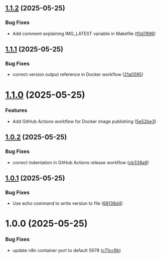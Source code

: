 ## [1.1.2](https://github.com/jakub-k-slys/n8n-operator/compare/1.1.1...1.1.2) (2025-05-25)


### Bug Fixes

* Add comment explaining IMG_LATEST variable in Makefile ([f0d7896](https://github.com/jakub-k-slys/n8n-operator/commit/f0d78966aacf052e8eca7aa27fad8f8e9721e9c9))

## [1.1.1](https://github.com/jakub-k-slys/n8n-operator/compare/1.1.0...1.1.1) (2025-05-25)


### Bug Fixes

* correct version output reference in Docker workflow ([21a0595](https://github.com/jakub-k-slys/n8n-operator/commit/21a0595811bd344fd63b3421d1f95be8a4820917))

# [1.1.0](https://github.com/jakub-k-slys/n8n-operator/compare/1.0.2...1.1.0) (2025-05-25)


### Features

* Add GitHub Actions workflow for Docker image publishing ([5e52be3](https://github.com/jakub-k-slys/n8n-operator/commit/5e52be3c4342f4eb100ba10926ae0a1d53d20720))

## [1.0.2](https://github.com/jakub-k-slys/n8n-operator/compare/1.0.1...1.0.2) (2025-05-25)


### Bug Fixes

* correct indentation in GitHub Actions release workflow ([cb338a9](https://github.com/jakub-k-slys/n8n-operator/commit/cb338a96e48a3991eb5e7571eef99c77648f7948))

## [1.0.1](https://github.com/jakub-k-slys/n8n-operator/compare/1.0.0...1.0.1) (2025-05-25)


### Bug Fixes

* Use echo command to write version to file ([68138d4](https://github.com/jakub-k-slys/n8n-operator/commit/68138d49882f51ec75cf22816b9e8544ea05dd59))

# 1.0.0 (2025-05-25)


### Bug Fixes

* update n8n container port to default 5678 ([c71cc9b](https://github.com/jakub-k-slys/n8n-operator/commit/c71cc9b4cfd607bc684bc9915ef450ab9c3c2f6e))
